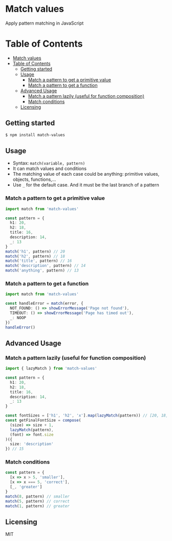 # Match values

Apply pattern matching in JavaScript

# Table of Contents

- [Match values](#match-values)
- [Table of Contents](#table-of-contents)
  - [Getting started](#getting-started)
  - [Usage](#usage)
    - [Match a pattern to get a primitive value](#match-a-pattern-to-get-a-primitive-value)
    - [Match a pattern to get a function](#match-a-pattern-to-get-a-function)
  - [Advanced Usage](#advanced-usage)
    - [Match a pattern lazily (useful for function composition)](#match-a-pattern-lazily-useful-for-function-composition)
    - [Match conditions](#match-conditions)
  - [Licensing](#licensing)

## Getting started

```bash
$ npm install match-values
```

## Usage

- Syntax: `match(variable, pattern)`
- It can match values and conditions
- The matching value of each case could be anything: primitive values, objects, functions,...
- Use `_` for the default case. And it must be the last branch of a pattern

### Match a pattern to get a primitive value

```ts
import match from 'match-values'

const pattern = {
  h1: 20,
  h2: 18,
  title: 16,
  description: 14,
  _: 13
}
match('h1', pattern) // 20
match('h2', pattern) // 18
match('title', pattern) // 16
match('description', pattern) // 14
match('anything', pattern) // 13
```

### Match a pattern to get a function

```ts
import match from 'match-values'

const handleError = match(error, {
  NOT_FOUND: () => showErrorMessage('Page not found'),
  TIMEOUT: () => showErrorMessage('Page has timed out'),
  _: NOOP
})
handleError()
```

## Advanced Usage

### Match a pattern lazily (useful for function composition)

```ts
import { lazyMatch } from 'match-values'

const pattern = {
  h1: 20,
  h2: 18,
  title: 16,
  description: 14,
  _: 13
}

const fontSizes = ['h1', 'h2', 'x'].map(lazyMatch(pattern)) // [20, 18, 13]
const getFinalFontSize = compose(
  (size) => size + 1,
  lazyMatch(pattern),
  (font) => font.size
)({
  size: 'description'
}) // 15
```

### Match conditions

```ts
const pattern = {
  [x => x > 5, 'smaller'],
  [x => x === 5, 'correct'],
  [_, 'greater']
}
match(8, pattern) // smaller
match(5, pattern) // correct
match(1, pattern) // greater
```

## Licensing

MIT
